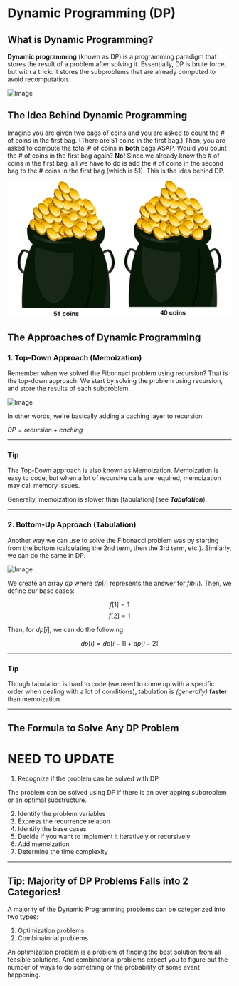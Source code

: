 # Dynamic Programming (DP)

## What is Dynamic Programming?

**Dynamic programming** (known as DP) is a programming paradigm that stores the result of a problem after solving it. Essentially, DP is brute force, but with a trick: it stores the subproblems that are already computed to avoid recomputation.

![Image](https://miro.medium.com/max/970/1*7pbs4HCE_K6cH6jkcgxw_A.png)

## The Idea Behind Dynamic Programming

Imagine you are given two bags of coins and you are asked to count the # of coins in the first bag. (There are $51$ coins in the first bag.) Then, you are asked to compute the total # of coins in **both** bags ASAP. Would you count the # of coins in the first bag again? **No!** Since we already know the # of coins in the first bag, all we have to do is add the # of coins in the second bag to the # coins in the first bag (which is $51$). This is the idea behind DP.

![Image](images/coin_bag.png)

## The Approaches of Dynamic Programming

### 1. Top-Down Approach (Memoization)

Remember when we solved the Fibonnaci problem using recursion? That is the top-down approach. We start by solving the problem using recursion, and store the results of each subproblem.

![Image](https://www.codesdope.com/staticroot/images/algorithm/dynamic4.png)

In other words, we're basically adding a caching layer to recursion.

$DP = recursion + caching$

---

### **Tip**

The Top-Down approach is also known as Memoization. Memoization is easy to code, but when a lot of recursive calls are required, memoization may call memory issues.

Generally, memoization is slower than [tabulation] (see **_Tabulation_**).

---

### 2. Bottom-Up Approach (Tabulation)

Another way we can use to solve the Fibonacci problem was by starting from the bottom (calculating the $2$nd term, then the $3$rd term, etc.). Similarly, we can do the same in DP.

![Image](https://www.codesdope.com/staticroot/images/algorithm/dynamic6.png)

We create an array $dp$ where $dp[i]$ represents the answer for $fib(i)$. Then, we define our base cases:

$$f[1] = 1$$
$$f[2] = 1$$

Then, for $dp[i]$, we can do the following:

$$dp[i] = dp[i - 1] + dp[i - 2]$$

---

### **Tip**

Though tabulation is hard to code (we need to come up with a specific order when dealing with a lot of conditions), tabulation is _(generally)_ **faster** than memoization.

---

## The Formula to Solve Any DP Problem

# NEED TO UPDATE

1. Recognize if the problem can be solved with DP

The problem can be solved using DP if there is an overlapping subproblem or an optimal substructure.

2. Identify the problem variables
3. Express the recurrence relation
4. Identify the base cases
5. Decide if you want to implement it iteratively or recursively
6. Add memoization
7. Determine the time complexity

---

## **Tip: Majority of DP Problems Falls into 2 Categories!**

A majority of the Dynamic Programming problems can be categorized into two types:

1. Optimization problems
2. Combinatorial problems

An optimization problem is a problem of finding the best solution from all feasible solutions. And combinatorial problems expect you to figure out the number of ways to do something or the probability of some event happening.
